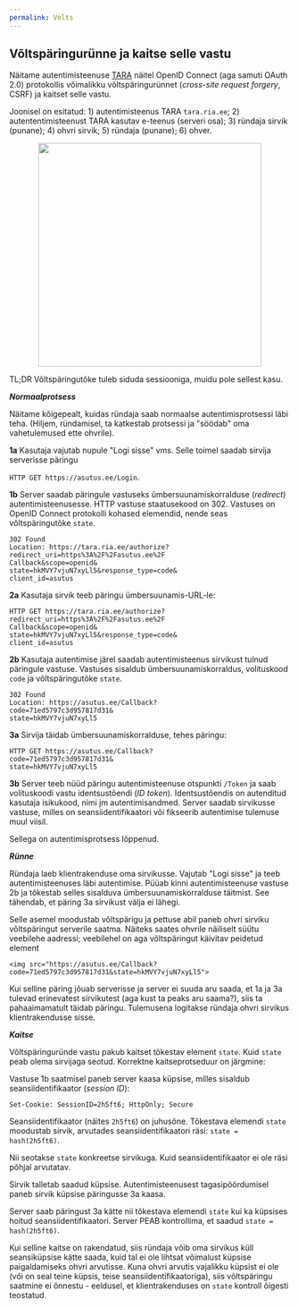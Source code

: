 ```yaml
---
permalink: Volts
---
```


## Võltspäringurünne ja kaitse selle vastu

Näitame autentimisteenuse [TARA](https://github.com/e-gov/TARA-Doku) näitel OpenID Connect (aga samuti OAuth 2.0) protokollis võimalikku võltspäringurünnet (_cross-site request forgery_, CSRF) ja kaitset selle vastu. 

Joonisel on esitatud: 1) autentimisteenus TARA `tara.ria.ee`; 2) autententimisteenust TARA kasutav e-teenus (serveri osa); 3) ründaja sirvik (punane); 4) ohvri sirvik; 5) ründaja (punane); 6) ohver.

<p style='text-align:center;'><img src='img/Volts.PNG' style='width:400px'></p>

TL;DR Võltspäringutõke tuleb siduda sessiooniga, muidu pole sellest kasu.

***Normaalprotsess***

Näitame kõigepealt, kuidas ründaja saab normaalse autentimisprotsessi läbi teha. (Hiljem, ründamisel, ta katkestab protsessi ja "söödab" oma vahetulemused ette ohvrile). 

**1a** Kasutaja vajutab nupule "Logi sisse" vms. Selle toimel saadab sirvija serverisse päringu

`HTTP GET https://asutus.ee/Login`.

**1b** Server saadab päringule vastuseks ümbersuunamiskorralduse (_redirect_) autentimisteenusesse. HTTP vastuse staatusekood on 302. Vastuses on OpenID Connect protokolli kohased elemendid, nende seas võltspäringutõke `state`.

```
302 Found
Location: https://tara.ria.ee/authorize?
redirect_uri=https%3A%2F%2Fasutus.ee%2F
Callback&scope=openid&
state=hkMVY7vjuN7xyLl5&response_type=code&
client_id=asutus
```

**2a** Kasutaja sirvik teeb päringu ümbersuunamis-URL-le:

```
HTTP GET https://tara.ria.ee/authorize?
redirect_uri=https%3A%2F%2Fasutus.ee%2F
Callback&scope=openid&
state=hkMVY7vjuN7xyLl5&response_type=code&
client_id=asutus
```

**2b** Kasutaja autentimise järel saadab autentimisteenus sirvikust tulnud päringule vastuse. Vastuses sisaldub ümbersuunamiskorraldus, volituskood `code` ja võltspäringutõke `state`. 

```
302 Found
Location: https://asutus.ee/Callback?
code=71ed5797c3d957817d31&
state=hkMVY7vjuN7xyLl5
```

**3a** Sirvija täidab ümbersuunamiskorralduse, tehes päringu:

```
HTTP GET https://asutus.ee/Callback?
code=71ed5797c3d957817d31&
state=hkMVY7vjuN7xyLl5
```

**3b** Server teeb nüüd päringu autentimisteenuse otspunkti `/Token` ja saab volituskoodi vastu identsustõendi (_ID token_). Identsustõendis on autenditud kasutaja isikukood, nimi jm autentimisandmed. Server saadab sirvikusse vastuse, milles on seansiidentifikaatori või fikseerib autentimise tulemuse muul viisil. 

Sellega on autentimisprotsess lõppenud.

***Rünne***

Ründaja laeb klientrakenduse oma sirvikusse. Vajutab "Logi sisse" ja teeb autentimisteenuses läbi autentimise. Püüab kinni autentimisteenuse vastuse 2b ja tõkestab selles sisalduva ümbersuunamiskorralduse täitmist. See tähendab, et päring 3a sirvikust välja ei lähegi.

Selle asemel moodustab võltspärigu ja pettuse abil paneb ohvri sirviku võltspäringut serverile saatma. Näiteks saates ohvrile näiliselt süütu veebilehe aadressi; veebilehel on aga võltspäringut käivitav peidetud element

```
<img src="https://asutus.ee/Callback?
code=71ed5797c3d957817d31&state=hkMVY7vjuN7xyLl5">
```

Kui selline päring jõuab serverisse ja server ei suuda aru saada, et 1a ja 3a tulevad erinevatest sirvikutest (aga kust ta peaks aru saama?), siis ta pahaaimamatult täidab päringu. Tulemusena logitakse ründaja ohvri sirvikus klientrakendusse sisse.

***Kaitse***

Võltspäringuründe vastu pakub kaitset tõkestav element `state`. Kuid `state` peab olema sirvijaga seotud. Korrektne kaitseprotseduur on järgmine:

Vastuse 1b saatmisel paneb server kaasa küpsise, milles sisaldub seansiidentifikaator (_session ID_):

```
Set-Cookie: SessionID=2h5ft6; HttpOnly; Secure
``` 

Seansiidentifikaator (näites `2h5ft6`) on juhusõne. Tõkestava elemendi `state` moodustab sirvik, arvutades seansiidentifikaatori räsi: `state = hash(2h5ft6)`.

Nii seotakse `state` konkreetse sirvikuga. Kuid seansiidentifikaator ei ole räsi põhjal arvutatav.

Sirvik talletab saadud küpsise. Autentimisteenusest tagasipöördumisel paneb sirvik küpsise päringusse 3a kaasa.

Server saab päringust 3a kätte nii tõkestava elemendi `state` kui ka küpsises hoitud seansiidentifikaatori. Server PEAB kontrollima, et saadud `state = hash(2h5ft6)`.

Kui selline kaitse on rakendatud, siis ründaja võib oma sirvikus küll seansiküpsise kätte saada, kuid tal ei ole lihtsat võimalust küpsise paigaldamiseks ohvri arvutisse. Kuna ohvri arvutis vajalikku küpsist ei ole (või on seal teine küpsis, teise seansiidentifikaatoriga), siis võltspäringu saatmine ei õnnestu - eeldusel, et klientrakenduses on `state` kontroll õigesti teostatud.
